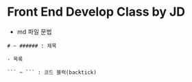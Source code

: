 # Front End Develop Class by JD

- md 파일 문법

````
# ~ ###### : 제목

- 목록

``` ~ ``` : 코드 블럭(backtick)

````
